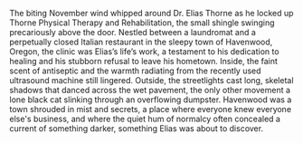 The biting November wind whipped around Dr. Elias Thorne as he locked up Thorne Physical Therapy and Rehabilitation, the small shingle swinging precariously above the door.  Nestled between a laundromat and a perpetually closed Italian restaurant in the sleepy town of Havenwood, Oregon, the clinic was Elias’s life’s work, a testament to his dedication to healing and his stubborn refusal to leave his hometown. Inside, the faint scent of antiseptic and the warmth radiating from the recently used ultrasound machine still lingered.  Outside, the streetlights cast long, skeletal shadows that danced across the wet pavement, the only other movement a lone black cat slinking through an overflowing dumpster. Havenwood was a town shrouded in mist and secrets, a place where everyone knew everyone else's business, and where the quiet hum of normalcy often concealed a current of something darker, something Elias was about to discover.
